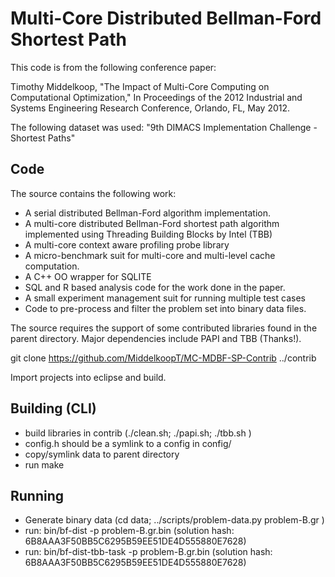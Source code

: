 # Multi-Core Distributed Bellman-Ford Shortest Path #

This code is from the following conference paper:

Timothy Middelkoop, "The Impact of Multi-Core Computing on
Computational Optimization," In Proceedings of the 2012 Industrial and
Systems Engineering Research Conference, Orlando, FL, May 2012.

The following dataset was used: 
"9th DIMACS Implementation Challenge - Shortest Paths"


## Code ##
The source contains the following work:

* A serial distributed Bellman-Ford algorithm implementation.
* A multi-core distributed Bellman-Ford shortest path algorithm implemented
  using Threading Building Blocks by Intel (TBB)
* A multi-core context aware profiling probe library
* A micro-benchmark suit for multi-core and multi-level cache computation.
* A C++ OO wrapper for SQLITE
* SQL and R based analysis code for the work done in the paper.
* A small experiment management suit for running multiple test cases
* Code to pre-process and filter the problem set into binary data files.

The source requires the support of some contributed libraries found in
the parent directory. Major dependencies include PAPI and TBB (Thanks!).

git clone https://github.com/MiddelkoopT/MC-MDBF-SP-Contrib ../contrib

Import projects into eclipse and build.

## Building (CLI) ##
* build libraries in contrib (./clean.sh; ./papi.sh; ./tbb.sh )
* config.h should be a symlink to a config in config/
* copy/symlink data to parent directory
* run make

## Running ##
* Generate binary data (cd data; ../scripts/problem-data.py problem-B.gr )
* run: bin/bf-dist -p problem-B.gr.bin (solution hash: 6B8AAA3F50BB5C6295B59EE51DE4D555880E7628)
* run: bin/bf-dist-tbb-task -p problem-B.gr.bin (solution hash: 6B8AAA3F50BB5C6295B59EE51DE4D555880E7628)

